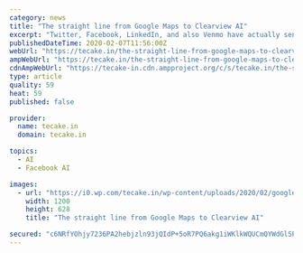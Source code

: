 ```yaml
---
category: news
title: "The straight line from Google Maps to Clearview AI"
excerpt: "Twitter, Facebook, LinkedIn, and also Venmo have actually sent out comparable cease-and ... Trending up: Google has actually silently been performing a five-year research study on just how to obtain workers to consume much healthier– therefore much, it shows up to be functioning. The approaches consist of making plates somewhat smaller ..."
publishedDateTime: 2020-02-07T11:56:00Z
webUrl: "https://tecake.in/the-straight-line-from-google-maps-to-clearview-ai"
ampWebUrl: "https://tecake.in/the-straight-line-from-google-maps-to-clearview-ai/?amp"
cdnAmpWebUrl: "https://tecake-in.cdn.ampproject.org/c/s/tecake.in/the-straight-line-from-google-maps-to-clearview-ai/?amp"
type: article
quality: 59
heat: 59
published: false

provider:
  name: tecake.in
  domain: tecake.in

topics:
  - AI
  - Facebook AI

images:
  - url: "https://i0.wp.com/tecake.in/wp-content/uploads/2020/02/googlemaps.png?fit=1200%2C628&ssl=1"
    width: 1200
    height: 628
    title: "The straight line from Google Maps to Clearview AI"

secured: "c6NRfYOhjy7236PA2hebjzln93jQIdP+5oR7PQ6akg1iWKlkWQUCmQYWdGlSPu3PItKr/GcBCupRG4xwzr7JPNu/kMpzYmWFgu74nM5Jdf7sj2vhJ9eOsaJIbUKt/JZzUkRrw7CjVB2RUVrH9uPGBiEPUF7AAXqbF+JgN4MKgsh1YFFi2wl1HYfuyJywQkBui14rGMIoMA+WuPAXze074etcc84o7xoCyd0TOFPAKBmRA0I+IEGYb+gtwJNlN6UVzapHQzyExvMTeKKtRe2LTVn5xMC23sBivMKdZVpwPzvS5pDVD06AiMjWaTBb9BQ7;dlFNW0jZMBMkQgLl5fj7kg=="
---
```


